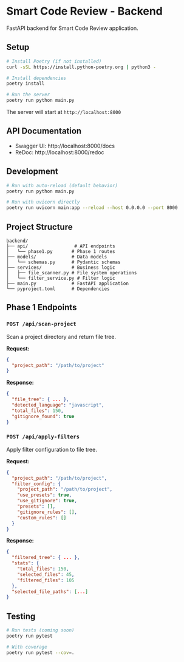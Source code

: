 # Smart Code Review - Backend

FastAPI backend for Smart Code Review application.

## Setup

```bash
# Install Poetry (if not installed)
curl -sSL https://install.python-poetry.org | python3 -

# Install dependencies
poetry install

# Run the server
poetry run python main.py
```

The server will start at `http://localhost:8000`

## API Documentation

- Swagger UI: http://localhost:8000/docs
- ReDoc: http://localhost:8000/redoc

## Development

```bash
# Run with auto-reload (default behavior)
poetry run python main.py

# Run with uvicorn directly
poetry run uvicorn main:app --reload --host 0.0.0.0 --port 8000
```

## Project Structure

```
backend/
├── api/                 # API endpoints
│   └── phase1.py       # Phase 1 routes
├── models/             # Data models
│   └── schemas.py      # Pydantic schemas
├── services/           # Business logic
│   ├── file_scanner.py # File system operations
│   └── filter_service.py # Filter logic
├── main.py             # FastAPI application
└── pyproject.toml      # Dependencies
```

## Phase 1 Endpoints

### `POST /api/scan-project`
Scan a project directory and return file tree.

**Request:**
```json
{
  "project_path": "/path/to/project"
}
```

**Response:**
```json
{
  "file_tree": { ... },
  "detected_language": "javascript",
  "total_files": 150,
  "gitignore_found": true
}
```

### `POST /api/apply-filters`
Apply filter configuration to file tree.

**Request:**
```json
{
  "project_path": "/path/to/project",
  "filter_config": {
    "project_path": "/path/to/project",
    "use_presets": true,
    "use_gitignore": true,
    "presets": [],
    "gitignore_rules": [],
    "custom_rules": []
  }
}
```

**Response:**
```json
{
  "filtered_tree": { ... },
  "stats": {
    "total_files": 150,
    "selected_files": 45,
    "filtered_files": 105
  },
  "selected_file_paths": [...]
}
```

## Testing

```bash
# Run tests (coming soon)
poetry run pytest

# With coverage
poetry run pytest --cov=.
```
